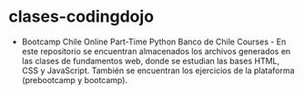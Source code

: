 # clases-codingdojo
- Bootcamp Chile Online Part-Time Python Banco de Chile Courses -
En este repositorio se encuentran almacenados los archivos generados en las clases de fundamentos web, donde se estudian las bases HTML, CSS y JavaScript.
También se encuentran los ejercicios de la plataforma (prebootcamp y bootcamp).
